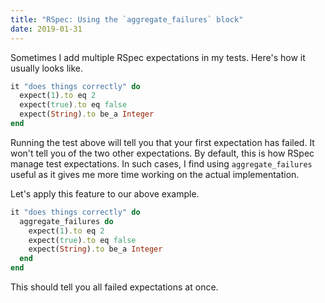 ```yaml
---
title: "RSpec: Using the `aggregate_failures` block"
date: 2019-01-31
---
```


Sometimes I add multiple RSpec expectations in my tests. Here's how it usually
looks like.

```ruby
it "does things correctly" do
  expect(1).to eq 2
  expect(true).to eq false
  expect(String).to be_a Integer
end
```

Running the test above will tell you that your first expectation has 
failed. It won't tell you of the two other expectations. By default, this is
how RSpec manage test expectations. In such cases, I find using
`aggregate_failures` useful as it gives me more time working on the actual
implementation. 

Let's apply this feature to our above example.

```ruby
it "does things correctly" do
  aggregate_failures do
    expect(1).to eq 2
    expect(true).to eq false
    expect(String).to be_a Integer
  end
end
```

This should tell you all failed expectations at once.

